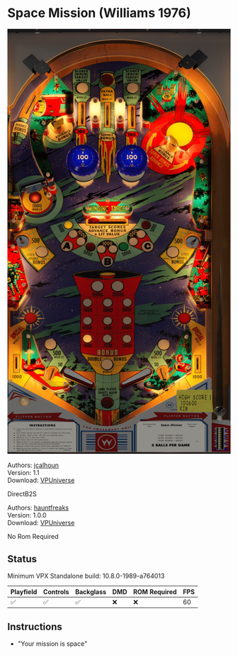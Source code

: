 # Space Mission (Williams 1976)

![Table Preview](../../images/vpx-spacemission.png)

Authors: [jcalhoun](https://vpuniverse.com/profile/66921-jcalhoun/)  
Version: 1.1  
Download: [VPUniverse](https://vpuniverse.com/files/file/18515-space-mission-williams-1976-11/)

DirectB2S

Authors: [hauntfreaks](https://vpuniverse.com/profile/5216-hauntfreaks/)  
Version: 1.0.0  
Download: [VPUniverse](https://vpuniverse.com/files/file/18528-space-mission-williams-1976-b2s/)

No Rom Required

## Status 

Minimum VPX Standalone build: 10.8.0-1989-a764013

| Playfield | Controls | Backglass | DMD | ROM Required | FPS | 
|-----------|----------|-----------|-----|--------------|-----|
| :white_check_mark: | :white_check_mark: | :white_check_mark: | :x: | :x: | 60 |

## Instructions

- "Your mission is space"
